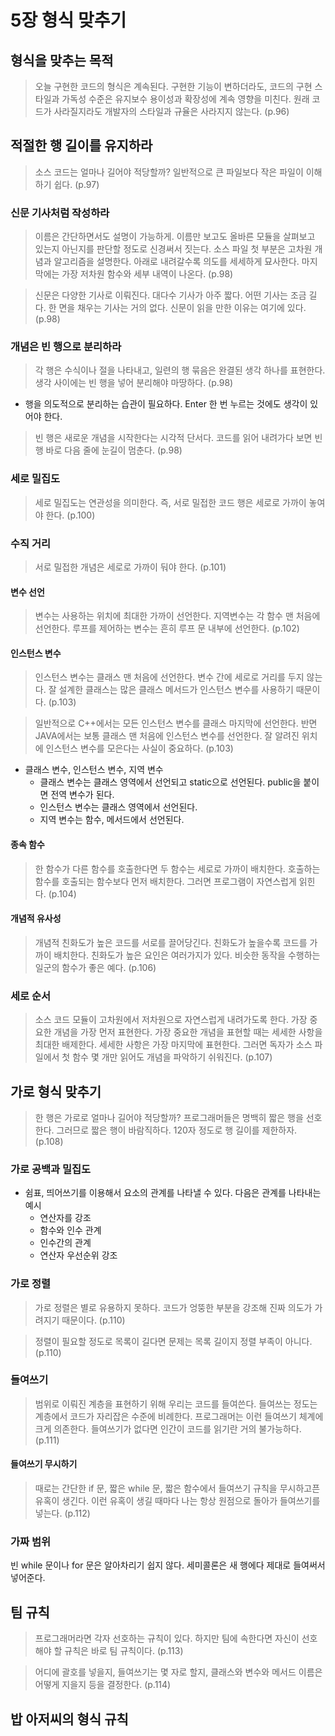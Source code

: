 # 5장 형식 맞추기

## 형식을 맞추는 목적

> 오늘 구현한 코드의 형식은 계속된다. 구현한 기능이 변하더라도, 코드의 구현 스타일과 가독성 수준은 유지보수 용이성과 확장성에 계속 영향을 미친다. 원래 코드가 사라질지라도 개발자의 스타일과 규율은 사라지지 않는다. (p.96)
>

## 적절한 행 길이를 유지하라

> 소스 코드는 얼마나 길어야 적당할까?
일반적으로 큰 파일보다 작은 파일이 이해하기 쉽다. (p.97)
>

### 신문 기사처럼 작성하라

> 이름은 간단하면서도 설명이 가능하게. 이름만 보고도 올바른 모듈을 살펴보고 있는지 아닌지를 판단할 정도로 신경써서 짓는다.
소스 파일 첫 부분은 고차원 개념과 알고리즘을 설명한다.
아래로 내려갈수록 의도를 세세하게 묘사한다.
마지막에는 가장 저차원 함수와 세부 내역이 나온다. (p.98)
>

> 신문은 다양한 기사로 이뤄진다.
대다수 기사가 아주 짧다.
어떤 기사는 조금 길다.
한 면을 채우는 기사는 거의 없다.
신문이 읽을 만한 이유는 여기에 있다. (p.98)
>

### 개념은 빈 행으로 분리하라

> 각 행은 수식이나 절을 나타내고, 일련의 행 묶음은 완결된 생각 하나를 표현한다. 생각 사이에는 빈 행을 넣어 분리해야 마땅하다. (p.98)
>
- 행을 의도적으로 분리하는 습관이 필요하다.
Enter 한 번 누르는 것에도 생각이 있어야 한다.

> 빈 행은 새로운 개념을 시작한다는 시각적 단서다. 코드를 읽어 내려가다 보면 빈 행 바로 다음 줄에 눈길이 멈춘다. (p.98)
>

### 세로 밀집도

> 세로 밀집도는 연관성을 의미한다. 즉, 서로 밀접한 코드 행은 세로로 가까이 놓여야 한다. (p.100)
>

### 수직 거리

> 서로 밀접한 개념은 세로로 가까이 둬야 한다. (p.101)
>

#### 변수 선언

> 변수는 사용하는 위치에 최대한 가까이 선언한다.
지역변수는 각 함수 맨 처음에 선언한다.
루프를 제어하는 변수는 흔히 루프 문 내부에 선언한다. (p.102)
>

#### 인스턴스 변수

> 인스턴스 변수는 클래스 맨 처음에 선언한다. 변수 간에 세로로 거리를 두지 않는다. 잘 설계한 클래스는 많은 클래스 메서드가 인스턴스 변수를 사용하기 때문이다. (p.103)
>

> 일반적으로 C++에서는 모든 인스턴스 변수를 클래스 마지막에 선언한다.
반면 JAVA에서는 보통 클래스 맨 처음에 인스턴스 변수를 선언한다.
잘 알려진 위치에 인스턴스 변수를 모은다는 사실이 중요하다. (p.103)
>
- 클래스 변수, 인스턴스 변수, 지역 변수
    - 클래스 변수는 클래스 영역에서 선언되고 static으로 선언된다. public을 붙이면 전역 변수가 된다.
    - 인스턴스 변수는 클래스 영역에서 선언된다.
    - 지역 변수는 함수, 메서드에서 선언된다.

#### 종속 함수

> 한 함수가 다른 함수를 호출한다면 두 함수는 세로로 가까이 배치한다. 호출하는 함수를 호출되는 함수보다 먼저 배치한다. 그러면 프로그램이 자연스럽게 읽힌다. (p.104)
>

#### 개념적 유사성

> 개념적 친화도가 높은 코드를 서로를 끌어당긴다. 친화도가 높을수록 코드를 가까이 배치한다.
친화도가 높은 요인은 여러가지가 있다. 비슷한 동작을 수행하는 일군의 함수가 좋은 예다. (p.106)
>

### 세로 순서

> 소스 코드 모듈이 고차원에서 저차원으로 자연스럽게 내려가도록 한다.
가장 중요한 개념을 가장 먼저 표현한다. 가장 중요한 개념을 표현할 때는 세세한 사항을 최대한 배제한다. 세세한 사항은 가장 마지막에 표현한다.
그러면 독자가 소스 파일에서 첫 함수 몇 개만 읽어도 개념을 파악하기 쉬워진다. (p.107)
>

## 가로 형식 맞추기

> 한 행은 가로로 얼마나 길어야 적당할까?
프로그래머들은 명백히 짧은 행을 선호한다. 그러므로 짧은 행이 바람직하다.
120자 정도로 행 길이를 제한하자. (p.108)
>

### 가로 공백과 밀집도

- 쉼표, 띄어쓰기를 이용해서 요소의 관계를 나타낼 수 있다.
다음은 관계를 나타내는 예시
    - 연산자를 강조
    - 함수와 인수 관계
    - 인수간의 관계
    - 연산자 우선순위 강조

### 가로 정렬

> 가로 정렬은 별로 유용하지 못하다. 코드가 엉뚱한 부분을 강조해 진짜 의도가 가려지기 때문이다. (p.110)
>

> 정렬이 필요할 정도로 목록이 길다면 문제는 목록 길이지 정렬 부족이 아니다. (p.110)
>

### 들여쓰기

> 범위로 이뤄진 계층을 표현하기 위해 우리는 코드를 들여쓴다. 들여쓰는 정도는 계층에서 코드가 자리잡은 수준에 비례한다.
프로그래머는 이런 들여쓰기 체계에 크게 의존한다. 들여쓰기가 없다면 인간이 코드를 읽기란 거의 불가능하다. (p.111)
>

#### 들여쓰기 무시하기

> 때로는 간단한 if 문, 짧은 while 문, 짧은 함수에서 들여쓰기 규칙을 무시하고픈 유혹이 생긴다. 이런 유혹이 생길 때마다 나는 항상 원점으로 돌아가 들여쓰기를 넣는다. (p.112)
>

### 가짜 범위

빈 while 문이나 for 문은 알아차리기 쉽지 않다. 세미콜론은 새 행에다 제대로 들여써서 넣어준다.

## 팀 규칙

> 프로그래머라면 각자 선호하는 규칙이 있다. 하지만 팀에 속한다면 자신이 선호해야 할 규칙은 바로 팀 규칙이다. (p.113)
>

> 어디에 괄호를 넣을지, 들여쓰기는 몇 자로 할지, 클래스와 변수와 메서드 이름은 어떻게 지을지 등을 결정한다. (p.114)
>

## 밥 아저씨의 형식 규칙

